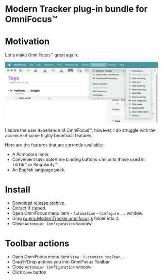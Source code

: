 # Modern Tracker plug-in bundle for OmniFocus™️

# Motivation
Let's make OmniFocus™️ great again.

![Modern Tracker screenshot](img/screenShot.png)


I adore the user experience of OmniFocus™️, however, I do struggle with the absence of some highly beneficial features.

Here are the features that are currently available:

- A Pomodoro timer.
- Convenient task date/time binding buttons similar to those used in TikTik™️ or Singularity™️.
- An English language pack.

# Install
- [Download release archive](https://github.com/meteozond/ModernTracker/releases).
- Extract if zipped.
- Open OmniFocus menu item - `Automation` - `Configure...` window.
- Drag [ru.erix.ModernTracker.omnifocusjs](ru.erix.ModernTracker.omnifocusjs) folder into it.
- Close `Automaion Configuration` window

# Toolbar actions
- Open OmniFocus menu item `View` - `Customize toolbar`...
- Drag'n'Drop actions you into OmniFocus Toolbar
- Close `Automaion Configuration` window
- Click `Done` button
